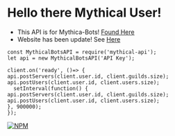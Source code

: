 Hello there Mythical User!
=================

- This API is for Mythica-Bots! [Found Here](https://discord.gg/NmNB7CK)
- Website has been update! See [Here](https://mythical-bots.ml)


```
const MythicalBotsAPI = require('mythical-api');
let api = new MythicalBotsAPI('API Key');

client.on('ready', ()=> {
api.postServers(client.user.id, client.guilds.size);
api.postUsers(client.user.id, client.users.size);
  setInterval(function() {
api.postServers(client.user.id, client.guilds.size);
api.postUsers(client.user.id, client.users.size);
}, 900000);
});
```
[![NPM](https://nodei.co/npm/mythical-api.png)](https://nodei.co/npm/mythical-api/)

